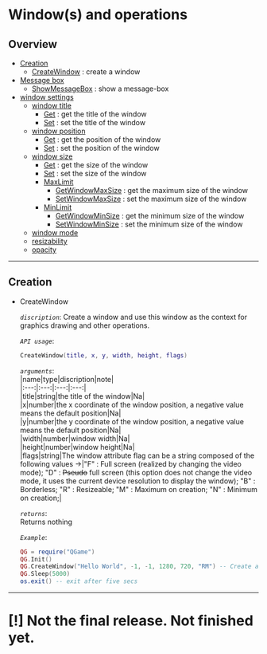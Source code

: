 # Window(s) and operations

## Overview  

* [Creation](#1)  
  * [CreateWindow](#11) : create a window
* [Message box](#2)  
  * [ShowMessageBox](#21) : show a message-box
* [window settings](#3)  
  * [window title](#31)
    * [Get](#311) : get the title of the window  
    * [Set](#312) : set the title of the window
  * [window position](#32)  
    * [Get](#321) : get the position of the window  
    * [Set](#322) : set the position of the window  
  * [window size](#33)  
    * [Get](#331) : get the size of the window  
    * [Set](#332) : set the size of the window  
    * [MaxLimit](#333)  
      * [GetWindowMaxSize](#3331) : get the maximum size of the window  
      * [SetWindowMaxSize](#3332) : set the maximum size of the window  
    * [MinLimit](#334)  
      * [GetWindowMinSize](#3331) : get the minimum size of the window  
      * [SetWindowMinSize](#3332) : set the minimum size of the window  
  * [window mode](#34)  
  * [resizability](#35)  
  * [opacity](#36)  

---

## <span id="1">Creation</span>  

* <span id="11">CreateWindow</span>  

    _`discription`_: Create a window and use this window as the context for graphics drawing and other operations.  

    _`API usage`_:  

    ```lua
    CreateWindow(title, x, y, width, height, flags)
    ```

    _`arguments`_:  
    |name|type|discription|note|  
    |:---:|:---:|:---:|:---:|  
    |title|string|the title of the window|Na|  
    |x|number|the x coordinate of the window position, a negative value means the default position|Na|  
    |y|number|the y coordinate of the window position, a negative value means the default position|Na|  
    |width|number|window width|Na|  
    |height|number|window height|Na|  
    |flags|string|The window attribute flag can be a string composed of the following values ->|"F" : Full screen (realized by changing the video mode); "D" : ~~Pseudo~~ full screen (this option does not change the video mode, it uses the current device resolution to display the window); "B" : Borderless; "R" : Resizeable; "M" : Maximum on creation; "N" : Minimum on creation;|  

    _`returns`_:  
    Returns nothing

    _`Example`_:  

    ```lua
    QG = require("QGame")
    QG.Init()
    QG.CreateWindow("Hello World", -1, -1, 1280, 720, "RM") -- Create a window titled Hello World, maximize it and adjust its size, and display it in the default position. When using the "maximize" property to set the window, the set width and height will be ignored.
    QG.Sleep(5000)
    os.exit() -- exit after five secs
    ```

---

# [!] Not the final release. Not finished yet. 